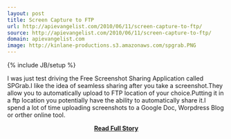 ```yaml
---
layout: post
title: Screen Capture to FTP
url: http://apievangelist.com/2010/06/11/screen-capture-to-ftp/
source: http://apievangelist.com/2010/06/11/screen-capture-to-ftp/
domain: apievangelist.com
image: http://kinlane-productions.s3.amazonaws.com/spgrab.PNG
---
```

{% include JB/setup %}<p>I was just test driving the Free Screenshot Sharing Application called SPGrab.I like the idea of seamless sharing after you take a screenshot.They allow you to automatically upload to FTP location of your choice.Putting it in a ftp location you potentially have the ability to automatically share it.I spend a lot of time uploading screenshots to a Google Doc, Worpdress Blog or orther online tool.</p>
<center><p><a href="http://apievangelist.com/2010/06/11/screen-capture-to-ftp/" style='padding:25px; font-sze:18px; font-weight: bold;'>Read Full Story</a></p></center>
